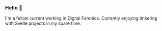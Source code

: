 ### Hello 👋

I'm a fellow current working in Digital Forenics. Currently enjoying tinkering with Svelte projects in my spare time.
